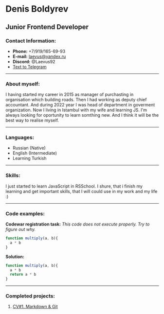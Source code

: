 # Denis Boldyrev

## Junior Frontend Developer

### **Contact Information:**
* **Phone:** +7/919/165-69-93
* **E-mail:** laevus@yandex.ru
* **Discord:** @Laevus92
* [Text to Telegram](https://t.me/denis_bold)

***
### **About myself:**
I having started my career in 2015 as manager of purchasting in organisation which building roads. 
Then I had working as deputy chief accountant. And during 2022 year I was head of department in goverment organization. 
Now I living in Istambul with my wife and learning JS.
I'm always looking for oportunity to learn somthing new. And I think it will be the best way to realise myself.

***
### **Languages:**
* Russian (Native)
* English (Intermediate)
* Learning Turkish

***
### **Skills:**
I just started to learn JavaScript in RSSchool. I shure, that i finish my learning and get important skills, that I will could use in my work and my life :)

***
### **Code examples:**
**Codewar registration task:** *This code does not execute properly. Try to figure out why.*
```javascript
function multiply(a, b){
  a * b
}
```
**Solution:**
```javascript
function multiply(a, b){
  a * b
  return a * b
}
```

***
### **Completed projects:**
1. [CV#1. Markdown & Git](https://laevus92.github.io/rsschool-cv/cv)
